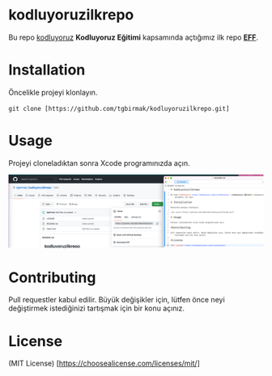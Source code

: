 # kodluyoruzilkrepo

Bu repo [kodluyoruz](https://kodluyoruz.org/tr/kodluyoruz/) **Kodluyoruz Eğitimi** kapsamında açtığımız ilk repo **[EFF](https://eff.org)**.

# Installation

Öncelikle projeyi klonlayın.

`git clone [https://github.com/tgbirmak/kodluyoruzilkrepo.git]`

# Usage

Projeyi cloneladıktan sonra Xcode programınızda açın.

![tugbairmak](https://github.com/tgbirmak/kodluyoruzilkrepo/blob/main/ss.png)

# Contributing

Pull requestler kabul edilir. Büyük değişikler için, lütfen önce neyi değiştirmek istediğinizi tartışmak için bir konu açınız.

# License

(MIT License) [https://choosealicense.com/licenses/mit/]
